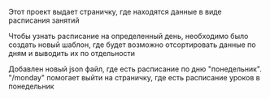 Этот проект выдает страничку, 
где находятся данные в виде расписания занятий

Чтобы узнать расписание на определенный день,
необходимо было создать новый шаблон, 
где будет возможно отсортировать данные по дням и выводить их по отдельности

Добавлен новый json файл, где есть расписание по дню "понедельник".
"/monday" помогает выйти на страничку, где есть расписание уроков в понедельник